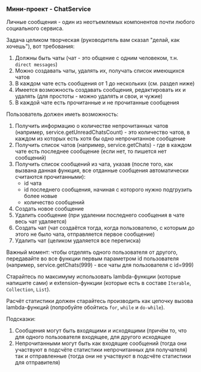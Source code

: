 ### Мини-проект - ChatService
Личные сообщения - один из неотъемлемых компонентов почти любого социального сервиса.

Задача целиком творческая (руководитель вам сказал "делай, как хочешь"), вот требования:

1. Должны быть чаты (чат - это общение с одним человеком, т.н. `direct messages`)
2. Можно создавать чаты, удалять их, получать список имеющихся чатов
3. В каждом чате есть сообщения от 1 до нескольких (см. раздел ниже)
4. Имеется возможность создавать сообщения, редактировать их и удалять (для простоты - можно удалять и свои, и чужие)
5. В каждой чате есть прочитанные и не прочитанные сообщения

Пользователь должен иметь возможность:

1. Получить информацию о количестве непрочитанных чатов (например, service.getUnreadChatsCount) - это количество чатов, в каждом из которых есть хотя бы одно непрочитанное сообщение
2. Получить список чатов (например, service.getChats) - где в каждом чате есть последнее сообщение (если нет, то пишется нет сообщений)
3. Получить список сообщений из чата, указав (после того, как вызвана данная функция, все отданные сообщения автоматически считаются прочитанными):
    - id чата
    - id последнего сообщения, начиная с которого нужно подгрузить более новые
    - количество сообщений
4. Создать новое сообщение
5. Удалить сообщение (при удалении последнего сообщения в чате весь чат удаляется)
6. Создать чат (чат создаётся тогда, когда пользователю, с которым до этого не было чата, отправляется первое сообщение)
7. Удалить чат (целиком удаляется все переписка)

Важный момент: чтобы отделять одного пользователя от другого, передавайте во все функции первым параметром id пользователя (например, service.getChats(999) - все чаты для пользователя с id=999)

Старайтесь по максимуму использовать lambda-функции (которые напишите сами) и extension-функции (которые есть в составе `Iterable`, `Collection`, `List`).

Расчёт статистики должен старайтесь производить как цепочку вызова lambda-функций (попробуйте обойтись `for`, `while` и `do-while`).

Подсказки:
1. Сообщения могут быть входящими и исходящими (причём то, что для одного пользователя входящее, для другого исходящее
2. Непрочитанными могут быть как входящие сообщений (тогда они участвуют в подсчёте статистики непрочитанных для получателя) так и отправленные (тогда они не участвуют в подсчёте статистики для отправителя)